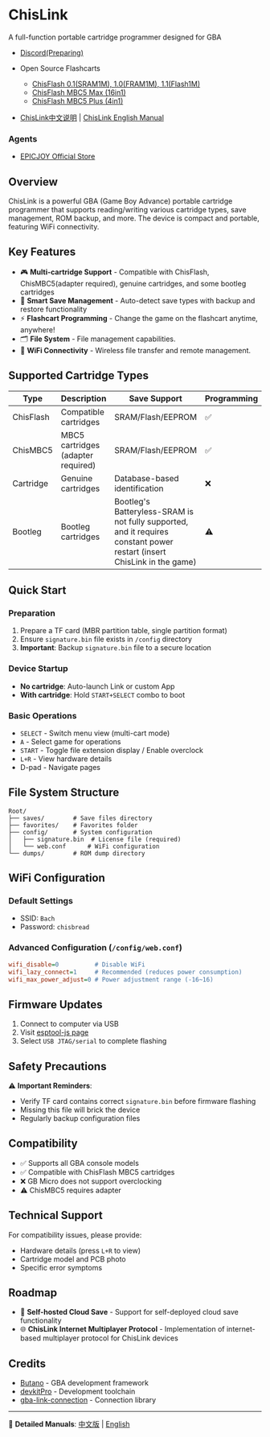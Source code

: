 # ChisLink

A full-function portable cartridge programmer designed for GBA

- [Discord(Preparing)](https://discord.gg/Hq8PSSpnEM)

- Open Source Flashcarts
    - [ChisFlash 0.1(SRAM1M), 1.0(FRAM1M), 1.1(Flash1M)](https://github.com/ChisBread/ChisFlash)
    - [ChisFlash MBC5 Max (16in1)](https://oshwhub.com/morinaka/chisflash-mbc5-max-32m-gbc-shao-lu-ka)
    - [ChisFlash MBC5 Plus (4in1)](https://oshwhub.com/morinaka/chisflash-mbc5-gbc-shao-lu-ka)

- [ChisLink中文说明](./docs/manual-zh.md) | [ChisLink English Manual](./docs/manual-en.md)

### Agents
- [EPICJOY Official Store](https://www.aliexpress.us/item/3256809487843308.html)

## Overview

ChisLink is a powerful GBA (Game Boy Advance) portable cartridge programmer that supports reading/writing various cartridge types, save management, ROM backup, and more. The device is compact and portable, featuring WiFi connectivity.

## Key Features

- 🎮 **Multi-cartridge Support** - Compatible with ChisFlash, ChisMBC5(adapter required), genuine cartridges, and some bootleg cartridges
- 💾 **Smart Save Management** - Auto-detect save types with backup and restore functionality
- ⚡ **Flashcart Programming** - Change the game on the flashcart anytime, anywhere!
- 🗂️ **File System** - File management capabilities.
- 📡 **WiFi Connectivity** - Wireless file transfer and remote management.

## Supported Cartridge Types

| Type | Description | Save Support | Programming |
|------|-------------|--------------|-------------|
| ChisFlash | Compatible cartridges | SRAM/Flash/EEPROM | ✅ |
| ChisMBC5 | MBC5 cartridges (adapter required) | SRAM/Flash/EEPROM | ✅ |
| Cartridge | Genuine cartridges | Database-based identification | ❌ |
| Bootleg | Bootleg cartridges | Bootleg's Batteryless-SRAM is not fully supported, and it requires constant power restart (insert ChisLink in the game) | ⚠️ |

## Quick Start

### Preparation

1. Prepare a TF card (MBR partition table, single partition format)
2. Ensure `signature.bin` file exists in `/config` directory
3. **Important**: Backup `signature.bin` file to a secure location

### Device Startup

- **No cartridge**: Auto-launch Link or custom App
- **With cartridge**: Hold `START+SELECT` combo to boot

### Basic Operations

- `SELECT` - Switch menu view (multi-cart mode)
- `A` - Select game for operations
- `START` - Toggle file extension display / Enable overclock
- `L+R` - View hardware details
- D-pad - Navigate pages

## File System Structure

```
Root/
├── saves/        # Save files directory
├── favorites/    # Favorites folder
├── config/       # System configuration
│   ├── signature.bin  # License file (required)
│   └── web.conf      # WiFi configuration
└── dumps/        # ROM dump directory
```

## WiFi Configuration

### Default Settings
- SSID: `Bach`
- Password: `chisbread`

### Advanced Configuration (`/config/web.conf`)
```ini
wifi_disable=0          # Disable WiFi
wifi_lazy_connect=1     # Recommended (reduces power consumption)
wifi_max_power_adjust=0 # Power adjustment range (-16~16)
```

## Firmware Updates

1. Connect to computer via USB
2. Visit [esptool-js page](https://chisbread.github.io/esptool-js/)
3. Select `USB JTAG/serial` to complete flashing

## Safety Precautions

⚠️ **Important Reminders**:
- Verify TF card contains correct `signature.bin` before firmware flashing
- Missing this file will brick the device
- Regularly backup configuration files

## Compatibility

- ✅ Supports all GBA console models
- ✅ Compatible with ChisFlash MBC5 cartridges
- ❌ GB Micro does not support overclocking
- ⚠️ ChisMBC5 requires adapter

## Technical Support

For compatibility issues, please provide:
- Hardware details (press `L+R` to view)
- Cartridge model and PCB photo
- Specific error symptoms

## Roadmap

- 🔮 **Self-hosted Cloud Save** - Support for self-deployed cloud save functionality
- 🌐 **ChisLink Internet Multiplayer Protocol** - Implementation of internet-based multiplayer protocol for ChisLink devices

## Credits

- [Butano](https://github.com/GValiente/butano) - GBA development framework
- [devkitPro](https://devkitpro.org/) - Development toolchain
- [gba-link-connection](https://github.com/afska/gba-link-connection) - Connection library

---

📖 **Detailed Manuals**: [中文版](./docs/manual-zh.md) | [English](./docs/manual-en.md)

